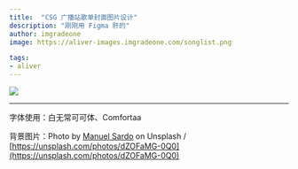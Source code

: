 ```yaml
---
title:  "CSG 广播站歌单封面图片设计"
description: "刚刚用 Figma 肝的"
author: imgradeone
image: https://aliver-images.imgradeone.com/songlist.png

tags:
- aliver
---
```


![](https://aliver-images.imgradeone.com/songlist-2x.png)

---

字体使用：白无常可可体、Comfortaa

背景图片：Photo by [Manuel Sardo](https://unsplash.com/@manuelsardo) on Unsplash / [https://unsplash.com/photos/dZOFaMG-0Q0](https://unsplash.com/photos/dZOFaMG-0Q0)
